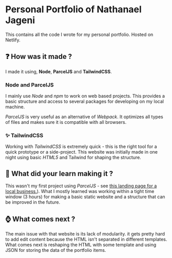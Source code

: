 # Personal Portfolio of Nathanael Jageni

This contains all the code I wrote for my personal portfolio. Hosted on Netlify.

## :question: How was it made ?

I made it using, **Node**, **ParcelJS** and **TailwindCSS**.

### Node and ParcelJS

I mainly use *Node* and *npm* to work on web based projects. This provides a basic structure and access to several packages for developing on my local machine.

*ParcelJS* is very useful as an alternative of *Webpack*. It optimizes all types of files and makes sure it is compatible with all browsers.

### :sparkles: TailwindCSS

Working with *TailwindCSS* is extremely quick - this is the right tool for a quick prototype or a side-project. This website was initially made in one night using basic *HTML5* and Tailwind for shaping the structure.

## :orange_book: What did your learn making it ?

This wasn't my first project using *ParcelJS*  - see [this landing page for a local business.](https://docks-52b.fr)). What I mostly learned was working within a tight time window (3 hours) for making a basic static website and a structure that can be improved in the future.

## :watch: What comes next ?

The main issue with that website is its lack of modularity. it gets pretty hard to add edit content because the HTML isn't separated in different templates. What comes next is reshaping the HTML with some template and using JSON for storing the data of the portfolio items.